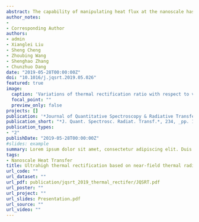 ```yaml
---
abstract: The capability of manipulating heat flux at the nanoscale has many promising applications in modern electronics and information processing industries. In this paper, a design to achieve ultrahigh thermal rectification is proposed based on near-field thermal radiation between nanoparticles made of intrinsic silicon and a dissimilar material. A record-high rectification ratio of more than 10000 is theoretically demonstrated, and the underlying mechanism lies in the prominent increase of imaginary part of dielectric function of intrinsic silicon induced by thermally excited electrons at high temperatures. Effects of gap distances, materials and configurations of nanoparticles on the rectification ratio are also investigated. This work may pave the way for the design of efficient thermal diodes, thermal transistors, and other thermotronics devices.
author_notes:
- 
- Corresponding Author
authors:
- admin
- Xianglei Liu
- Sheng Cheng
- Zhoubing Wang
- Shenghao Zhang
- Chunzhuo Dang
date: "2019-05-28T00:00:00Z"
doi: "10.1016/j.jqsrt.2019.05.026"
featured: true
image:
  caption: 'Variations of thermal rectification ratio with respect to vaccum gap in previous studies and simulated results of the proposed design'
  focal_point: ""
  preview_only: false
projects: []
publication: '*Journal of Quantitative Spectroscopy & Radiative Transfer, 234*(1-9)'
publication_short: "*J. Quant. Spectrosc. Radiat. Transf.*, 234, _pp. 1-9"
publication_types:
- "2"
publishDate: "2019-05-28T00:00:00Z"
#slides: example
summary: Lorem ipsum dolor sit amet, consectetur adipiscing elit. Duis posuere tellus ac convallis placerat. Proin tincidunt magna sed ex sollicitudin condimentum.
tags:
- Nanoscale Heat Transfer
title: Ultrahigh thermal rectification based on near-field thermal radiation between dissimilar nanoparticles
url_code: ""
url_dataset: ""
url_pdf: publication/jqsrt_2019_thermal_rectifer/JQSRT.pdf
url_poster: ""
url_project: ""
url_slides: Presentation.pdf
url_source: ""
url_video: ""
---
```


